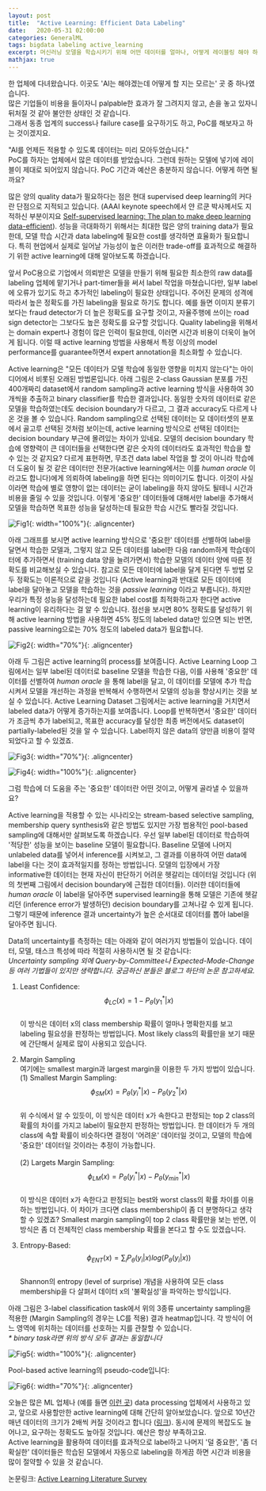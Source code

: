 ```yaml
---
layout: post
title:  "Active Learning: Efficient Data Labeling"
date:   2020-05-31 02:00:00
categories: GeneralML
tags: bigdata labeling active_learning
excerpt: 머신러닝 모델을 학습시키기 위해 어떤 데이터를 얼마나, 어떻게 레이블링 해야 하는가
mathjax: true
---
```


한 업체에 다녀왔습니다. 이곳도 'AI는 해야겠는데 어떻게 할 지는 모르는' 곳 중 하나였습니다.\
많은 기업들이 비용을 들이자니 palpable한 효과가 잘 그려지지 않고, 손을 놓고 있자니 뒤처질 것 같아 불안한 상태인 것 같습니다.\
그래서 동종 업계의 success나 failure case를 요구하기도 하고, PoC를 해보자고 하는 것이겠지요.


"AI를 언제든 적용할 수 있도록 데이터는 미리 모아두었습니다."\
PoC를 하자는 업체에서 많은 데이터를 받았습니다. 그런데 원하는 모델에 넣기에 레이블이 제대로 되어있지 않습니다. PoC 기간과 예산은 충분하지 않습니다. 어떻게 하면 될까요?


많은 양의 quality data가 필요하다는 점은 현대 supervised deep learning의 커다란 단점으로 지적되고 있습니다.
(AAAI keynote speech에서 얀 르쿤 박사께서도 지적하신 부분이지요 [Self-supervised learning: The plan to make deep learning data-efficient](https://bdtechtalks.com/2020/03/23/yann-lecun-self-supervised-learning/amp/)). 성능을 극대화하기 위해서는 최대한 많은 양의 training data가 필요한데, 모델 학습 시간과 data labeling에 필요한 cost를 생각하면 효율화가 필요합니다. 특히 현업에서 실제로 일어날 가능성이 높은 이러한 trade-off를 효과적으로 해결하기 위한 active learning에 대해 알아보도록 하겠습니다.


앞서 PoC용으로 기업에서 의뢰받은 모델을 만들기 위해 필요한 최소한의 raw data를 labeling 업체에 맡기거나 part-timer들을 써서 label 작업을 마쳤습니다만, 일부 label에 오류가 있기도 하고 추가적인 labeling이 필요한 상태입니다. 주어진 문제의 성격에 따라서 높은 정확도를 가진 labeling을 필요로 하기도 합니다. 예를 들면 이미지 분류기보다는 fraud detector가 더 높은 정확도를 요구할 것이고, 자율주행에 쓰이는 road sign detector는 그보다도 높은 정확도를 요구할 것입니다. Quality labeling을 위해서는 domain expert나 경험이 많은 인력이 필요한데, 이러면 시간과 비용이 더욱이 늘어게 됩니다. 이럴 때 active learning 방법을 사용해서 특정 이상의 model performance를 guarantee하면서 expert annotation을 최소화할 수 있습니다.


Active learning은 "모든 데이터가 모델 학습에 동일한 영향을 미치지 않는다"는 아이디어에서 비롯된 오래된 방법론입니다. 아래 그림은 2-class Gaussian 분포를 가진 400개짜리 dataset에서 random sampling과 active learning 방식을 사용하여 30개씩을 추출하고 binary classifier를 학습한 결과입니다. 동일한 숫자의 데이터로 같은 모델을 학습하였는데도 decision boundary가 다르고, 그 결과 accuracy도 다르게 나온 것을 볼 수 있습니다. Random sampling으로 선택된 데이터는 모 데이터셋의 분포에서 골고루 선택된 것처럼 보이는데, active learning 방식으로 선택된 데이터는 decision boundary 부근에 몰려있는 차이가 있네요. 모델의 decision boundary 학습에 영향력이 큰 데이터들을 선택한다면 같은 숫자의 데이터라도 효과적인 학습을 할 수 있는 것 같지요? 다르게 표현하면, 무조건 data label 작업을 할 것이 아니라 학습에 더 도움이 될 것 같은 데이터만 전문가(active learning에서는 이를 _human oracle_ 이라고도 합니다)에게 의뢰하여 labeling을 하면 된다는 의미이기도 합니다. 이것이 사실이라면 학습에 별로 영향이 없는 데이터는 굳이 labeling을 하지 않아도 될테니 시간과 비용을 줄일 수 있을 것입니다. 이렇게 '중요한' 데이터들에 대해서만 label을 추가해서 모델을 학습하면 목표한 성능을 달성하는데 필요한 학습 시간도 빨라질 것입니다. 

![Fig1](https://jiryang.github.io/img/active_vs_random.png "Random Sampling vs Active Learning"){: width="100%"}{: .aligncenter}


아래 그래프를 보시면 active learning 방식으로 '중요한' 데이터를 선별하여 label을 달면서 학습한 모델과, 그렇지 않고 모든 데이터를 label한 다음 random하게 학습데이터에 추가하면서 (training data 양을 늘려가면서) 학습한 모델의 데이터 양에 따른 정확도를 비교해보실 수 있습니다. 참고로 모든 데이터에 label을 달게 된다면 두 방법 모두 정확도는 이론적으로 같을 것입니다 (Active learning과 반대로 모든 데이터에 label을 달아놓고 모델을 학습하는 것을 _passive learning_ 이라고 부릅니다). 하지만 우리가 특정 성능을 달성하는데 필요한 label cost를 최적화하고자 한다면 active learning이 유리하다는 걸 알 수 있습니다. 점선을 보시면 80% 정확도를 달성하기 위해 active learning 방법을 사용하면 45% 정도의 labeled data만 있으면 되는 반면, passive learning으로는 70% 정도의 labeled data가 필요합니다. 

![Fig2](https://jiryang.github.io/img/model_learning_curve.png "Accuracy per Labeled Data"){: width="70%"}{: .aligncenter}


아래 두 그림은 active learning의 process를 보여줍니다. Active Learning Loop 그림에서는 일부 label된 데이터로 baseline 모델을 학습한 다음, 이를 사용해 '중요한' 데이터를 선별하여 _human oracle_ 을 통해 label을 달고, 이 데이터를 모델에 추가 학습시켜서 모델을 개선하는 과정을 반복해서 수행하면서 모델의 성능을 향상시키는 것을 보실 수 있습니다. Active Learning Dataset 그림에서는 active learning을 거치면서 labeled data가 어떻게 증가하는지를 보여줍니다. Loop를 반복하면서 '중요한' 데이터가 조금씩 추가 label되고, 목표한 accuracy를 달성한 최종 버전에서도 dataset이 partially-labeled된 것을 알 수 있습니다. Label하지 않은 data의 양만큼 비용이 절약되었다고 할 수 있겠죠. 

![Fig3](https://jiryang.github.io/img/active_learning_loop.png "Active Learning Loop"){: width="70%"}{: .aligncenter}

![Fig4](https://jiryang.github.io/img/active_learning_dataset.png "Active Learning Dataset"){: width="100%"}{: .aligncenter}


그럼 학습에 더 도움을 주는 '중요한' 데이터란 어떤 것이고, 어떻게 골라낼 수 있을까요? 

Active learning을 적용할 수 있는 시나리오는 stream-based selective sampling, membership query synthesis와 같은 방법도 있지만 가장 범용적인 pool-based sampling에 대해서만 살펴보도록 하겠습니다. 우선 일부 label된 데이터로 학습하여 '적당한' 성능을 보이는 baseline 모델이 필요합니다. Baseline 모델에 나머지 unlabeled data를 넣어서 inference를 시켜보고, 그 결과를 이용하여 어떤 data에 label을 다는 것이 효과적일지를 정하는 방법입니다. 모델의 입장에서 가장 informative한 데이터는 현재 자신이 판단하기 어려운 헷갈리는 데이터일 것입니다 (위의 첫번째 그림에서 decision boundary에 근접한 데이터들). 이러한 데이터들에 _human oracle_ 이 label을 달아주면 supervised learning을 통해 모델은 기존에 헷갈리던 (inference error가 발생하던) decision boundary를 고쳐나갈 수 있게 됩니다. 그렇기 때문에 inference 결과 uncertainty가 높은 순서대로 데이터를 뽑아 label을 달아주면 됩니다.


Data의 uncertainty를 측정하는 데는 아래와 같이 여러가지 방법들이 있습니다. 데이터, 모델, 태스크 특성에 따라 적절히 사용하시면 될 것 같습니다:\
_Uncertainty sampling 외에 Query-by-Committee나 Expected-Mode-Change 등 여러 기법들이 있지만 생략합니다. 궁금하신 분들은 블로그 하단의 논문 참고하세요._

1. Least Confidence: $$\phi_{LC}(x)=1-P_{\theta}(y^*_1|x)$$
\
이 방식은 데이터 x의 class membership 확률이 얼마나 명확한지를 보고 labeling 필요성을 판정하는 방법입니다. Most likely class의 확률만을 보기 때문에 간단해서 실제로 많이 사용되고 있습니다.


2. Margin Sampling
\
여기에는 smallest margin과 largest margin을 이용한 두 가지 방법이 있습니다.\
  (1) Smallest Margin Sampling: $$\phi_{SM}(x)=P_{\theta}(y^*_i|x)-P_{\theta}(y^*_2|x)$$
  \
  위 수식에서 알 수 있듯이, 이 방식은 데이터 x가 속한다고 판정되는 top 2 class의 확률의 차이를 가지고 label이 필요한지 판정하는 방법입니다. 한 데이터가 두 개의 class에 속할 확률이 비슷하다면 결정이 '어려운' 데이터일 것이고, 모델의 학습에 '중요한' 데이터일 것이라는 추정이 가능합니다.\
  \
  (2) Largets Margin Sampling: $$\phi_{LM}(x)=P_{\theta}(y^*_i|x)-P_{\theta}(y^*_{min}|x)$$
  \
  이 방식은 데이터 x가 속한다고 판정되는 best와 worst class의 확률 차이를 이용하는 방법입니다. 이 차이가 크다면 class membership이 좀 더 분명하다고 생각할 수 있겠죠? Smallest margin sampling이 top 2 class 확률만을 보는 반면, 이 방식은 좀 더 전체적인 class membership 확률을 본다고 할 수도 있겠습니다.


3. Entropy-Based: $$\phi_{ENT}(x)=\sum_i P_{\theta}(y_i|x)log(P_{\theta}(y_i|x))$$
\
Shannon의 entropy (level of surprise) 개념을 사용하여 모든 class membership을 다 살펴서 데이터 x의 '불확실성'을 파악하는 방식입니다. 


아래 그림은 3-label classification task에서 위의 3종류 uncertainty sampling을 적용한 (Margin Sampling의 경우는 LC를 적용) 결과 heatmap입니다. 각 방식이 어느 영역에 위치하는 데이터를 선호하는 지를 관찰할 수 있습니다.\
_* binary task라면 위의 방식 모두 결과는 동일합니다_

![Fig5](https://jiryang.github.io/img/active_learning_heatmap.PNG "Heatmap of Uncertainty Measures Behaviour"){: width="100%"}{: .aligncenter}


Pool-based active learning의 pseudo-code입니다:

![Fig6](https://jiryang.github.io/img/active_learning_pseudocode.png "Active Learning Pseudocode"){: width="70%"}{: .aligncenter}


오늘은 많은 ML 업체나 (예를 들면 [이런 곳](https://www.lunit.io/ko/research/)) data processing 업체에서 사용하고 있고, 앞으로 사용할만한 active learning에 대해 간단히 알아보았습니다. 앞으로 10년간 매년 데이터의 크기가 2배씩 커질 것이라고 합니다 ([링크](https://qz.com/472292/data-is-expected-to-double-every-two-years-for-the-next-decade/)). 동시에 문제의 복잡도도 늘어나고, 요구하는 정확도도 높아질 것입니다. 예산은 항상 부족하고요.\
Active learning을 활용하여 데이터를 효과적으로 label하고 나머지 '덜 중요한', '좀 더 확실한' 데이터들은 학습된 모델에서 자동으로 labeling을 하게끔 하면 시간과 비용을 많이 절약할 수 있을 것 같습니다. 


논문링크: [Active Learning Literature Survey](http://burrsettles.com/pub/settles.activelearning.pdf)
